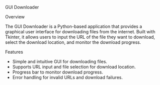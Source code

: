   
 GUI Downloader
  
 Overview

The GUI Downloader is a Python-based application that provides a graphical user interface for downloading files from the internet. 
Built with Tkinter, it allows users to input the URL of the file they want to download, select the download location, and monitor the download progress.
 
   
 
 Features  
 
- Simple and intuitive GUI for downloading files.
- Supports URL input and file selection for download location.
- Progress bar to monitor download progress.
- Error handling for invalid URLs and download failures.
